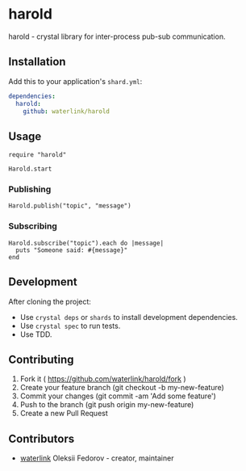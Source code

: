 # harold

harold - crystal library for inter-process pub-sub communication.

## Installation

Add this to your application's `shard.yml`:

```yaml
dependencies:
  harold:
    github: waterlink/harold
```

## Usage

```crystal
require "harold"

Harold.start
```

### Publishing

```crystal
Harold.publish("topic", "message")
```

### Subscribing

```crystal
Harold.subscribe("topic").each do |message|
  puts "Someone said: #{message}"
end
```

## Development

After cloning the project:

- Use `crystal deps` or `shards` to install development dependencies.
- Use `crystal spec` to run tests.
- Use TDD.

## Contributing

1. Fork it ( https://github.com/waterlink/harold/fork )
2. Create your feature branch (git checkout -b my-new-feature)
3. Commit your changes (git commit -am 'Add some feature')
4. Push to the branch (git push origin my-new-feature)
5. Create a new Pull Request

## Contributors

- [waterlink](https://github.com/waterlink) Oleksii Fedorov - creator, maintainer
